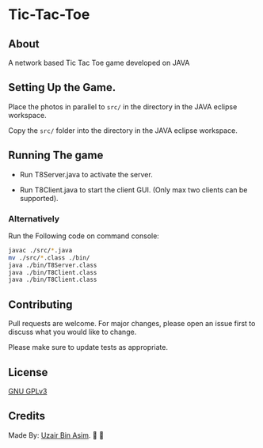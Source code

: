 # Tic-Tac-Toe
## About
A network based Tic Tac Toe game developed on JAVA

## Setting Up the Game.
Place the photos in parallel to `src/` in the directory in the JAVA eclipse workspace.

Copy the `src/` folder into the directory in the JAVA eclipse workspace.

## Running The game
- Run T8Server.java to activate the server.

- Run T8Client.java to start the client GUI. (Only max two clients can be supported).

### Alternatively
Run the Following code on command console:
```bash
javac ./src/*.java
mv ./src/*.class ./bin/
java ./bin/T8Server.class
java ./bin/T8Client.class
java ./bin/T8Client.class
```

## Contributing
Pull requests are welcome. For major changes, please open an issue first to discuss what you would like to change.

Please make sure to update tests as appropriate.

## License
[GNU GPLv3](https://choosealicense.com/licenses/gpl-3.0/)

## Credits
Made By: [Uzair Bin Asim](https://Uzair05.github.io). :japanese_ogre: :japanese_ogre:
